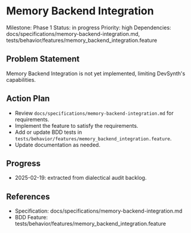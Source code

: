 # Memory Backend Integration
Milestone: Phase 1
Status: in progress
Priority: high
Dependencies: docs/specifications/memory-backend-integration.md, tests/behavior/features/memory_backend_integration.feature

## Problem Statement
Memory Backend Integration is not yet implemented, limiting DevSynth's capabilities.


## Action Plan
- Review `docs/specifications/memory-backend-integration.md` for requirements.
- Implement the feature to satisfy the requirements.
- Add or update BDD tests in `tests/behavior/features/memory_backend_integration.feature`.
- Update documentation as needed.

## Progress
- 2025-02-19: extracted from dialectical audit backlog.

## References
- Specification: docs/specifications/memory-backend-integration.md
- BDD Feature: tests/behavior/features/memory_backend_integration.feature
